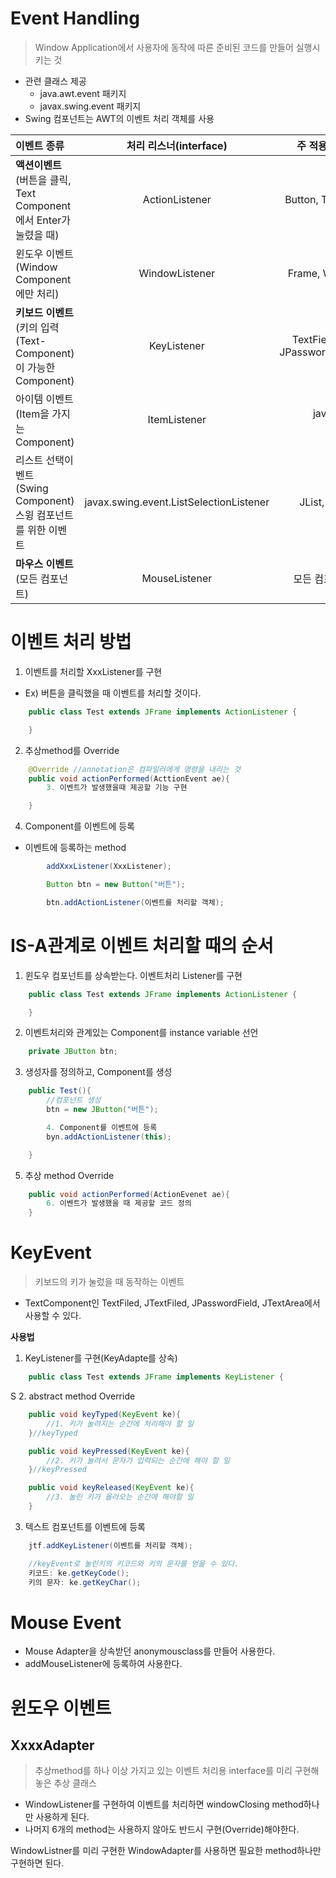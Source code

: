 # Event Handling
> Window Application에서 사용자에 동작에 따른 준비된 코드를 만들어 실행시키는 것
- 관련 클래스 제공
    - java.awt.event 패키지
    - javax.swing.event 패키지
- Swing 컴포넌트는 AWT의 이벤트 처리 객체를 사용

|이벤트 종류|처리 리스너(interface)|주 적용 Component|
|:----|:----:|:----:|
|**액션이벤트**<br>(버튼을 클릭, Text Component에서 Enter가 눌렸을 때)|ActionListener|Button, Text Component|
|윈도우 이벤트<br>(Window Component에만 처리)|WindowListener|Frame, Window, Dialog|
|**키보드 이벤트**<br>(키의 입력(Text-Component)이 가능한 Component)|KeyListener|TextField, JTextField, JPasswordField,JTextArea|
|아이템 이벤트<br>(Item을 가지는 Component)|ItemListener|java.awt.List<br> Choice|
|리스트 선택이벤트<br>(Swing Component) 스윙 컴포넌트를 위한 이벤트|javax.swing.event.ListSelectionListener|JList, JComboBox
|**마우스 이벤트**<br>(모든 컴포넌트)|MouseListener|모든 컴포넌트 적용가능|

# 이벤트 처리 방법

1. 이벤트를 처리할 XxxListener를 구현

- Ex) 버튼을 클릭했을 때 이벤트를 처리할 것이다.
```java
    public class Test extends JFrame implements ActionListener {

    }
```

2. 추상method를 Override
```java
    @Override //annotation은 컴파일러에게 명령을 내리는 것
    public void actionPerformed(ActtionEvent ae){
        3. 이벤트가 발생했을때 제공할 기능 구현

    }

```

4. Component를 이벤트에 등록
- 이벤트에 등록하는 method
```java
        addXxxListener(XxxListener);

        Button btn = new Button("버튼");

        btn.addActionListener(이벤트를 처리할 객체);

```


# IS-A관계로 이벤트 처리할 때의 순서
1. 윈도우 컴포넌트를 상속받는다. 이벤트처리 Listener를 구현
```java
    public class Test extends JFrame implements ActionListener {

    }
```

2. 이벤트처리와 관계있는 Component를 instance variable 선언
```java
    private JButton btn;
```

3. 생성자를 정의하고, Component를 생성
```java
    public Test(){
        //컴포넌트 생성
        btn = new JButton("버튼");

        4. Component를 이벤트에 등록
        byn.addActionListener(this);

    }
```

5. 추상 method Override
```java
    public void actionPerformed(ActionEvenet ae){
        6. 이벤트가 발생했을 때 제공할 코드 정의
    }
```

# KeyEvent
> 키보드의 키가 눌렀을 때 동작하는 이벤트

- TextComponent인 TextFiled, JTextFiled, JPasswordField, JTextArea에서 사용할 수 있다.

**사용법**

1. KeyListener를 구현(KeyAdapte를 상속)
```java
    public class Test extends JFrame implements KeyListener {
```
S
2. abstract method Override
```java
    public void keyTyped(KeyEvent ke){
        //1. 키가 눌려지는 순간에 처리해야 할 일
    }//keyTyped

    public void keyPressed(KeyEvent ke){
        //2. 키가 눌려서 문자가 입력되는 순간에 해야 할 일
    }//keyPressed

    public void keyReleased(KeyEvent ke){
        //3. 눌린 키가 올라오는 순간에 해야할 일
    }
```

3. 텍스트 컴포넌트를 이벤트에 등록
```java
    jtf.addKeyListener(이벤트를 처리할 객체);

    //keyEvent로 눌린키의 키코드와 키의 문자를 얻을 수 있다.
    키코드: ke.getKeyCode();
    키의 문자: ke.getKeyChar();
```

# Mouse Event
- Mouse Adapter을 상속받던 anonymousclass를 만들어 사용한다.
- addMouseListener에 등록하여 사용한다.

# 윈도우 이벤트
## XxxxAdapter
> 추상method를 하나 이상 가지고 있는 이벤트 처리용 interface를 미리 구현해 놓은 추상 클래스

- WindowListener를 구현하여 이벤트를 처리하면 windowClosing method하나만 사용하게 된다.
- 나머지 6개의 method는 사용하지 않아도 반드시 구현(Override)해야한다.

WindowListner를 미리 구현한 WindowAdapter를 사용하면 필요한 method하나만 구현하면 된다.
